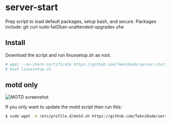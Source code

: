 # server-start

Prep script to load default packages, setup bash, and secure. Packages include: git curl sudo fail2ban unattended-upgrades ufw

## Install

Download the script and run linuxsetup.sh as root.

```bash
# wget --no-check-certificate https://github.com/TekniDude/server-start/raw/master/linuxsetup.sh
# bash linuxsetup.sh
```


## motd only

![MOTD screenshot](https://cloud.githubusercontent.com/assets/16631012/21559324/6cf14984-ce18-11e6-96f7-f91d510a9f02.png)

If you only want to update the motd script then run this:

```bash
$ sudo wget -O /etc/profile.d/motd.sh https://github.com/TekniDude/server-start/raw/master/scripts/motd.sh
```
